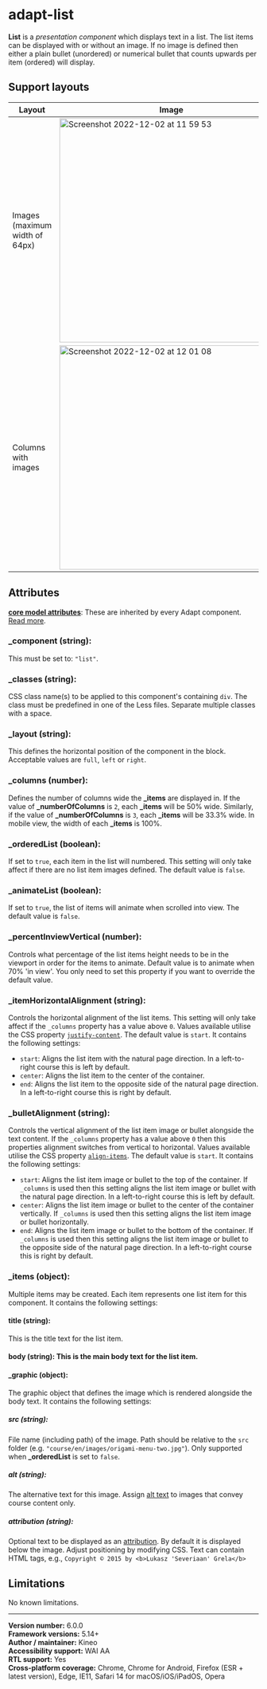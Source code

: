 # adapt-list

**List** is a *presentation component* which displays text in a list. The list items can be displayed with or without an image. If no image is defined then either a plain bullet (unordered) or numerical bullet that counts upwards per item (ordered) will display.

## Support layouts

Layout | Image | Layout | Image
--- | --- | --- | ---
Images (maximum width of 64px) | <img width="450" alt="Screenshot 2022-12-02 at 11 59 53" src="https://user-images.githubusercontent.com/11569678/205288598-55092153-fcbf-40ec-9801-e81d0bb055fe.png"> | Unordered and ordered lists | <img width="450" alt="Screenshot 2022-12-02 at 12 00 27" src="https://user-images.githubusercontent.com/11569678/205288646-0d5050ce-6bd1-4ab3-9779-f0d15620e92c.png">
Columns with images | <img width="450" alt="Screenshot 2022-12-02 at 12 01 08" src="https://user-images.githubusercontent.com/11569678/205288664-c060d166-e155-44fd-9630-0888f70a1431.png"> | Columns with unordered and ordered lists | <img width="450" alt="Screenshot 2022-12-02 at 12 01 41" src="https://user-images.githubusercontent.com/11569678/205288683-fd1faf84-0266-4db0-a681-9016e0f0c049.png">

## Attributes

[**core model attributes**](https://github.com/adaptlearning/adapt_framework/wiki/Core-model-attributes): These are inherited by every Adapt component. [Read more](https://github.com/adaptlearning/adapt_framework/wiki/Core-model-attributes).

### \_component (string):
This must be set to: `"list"`.

### \_classes (string):
CSS class name(s) to be applied to this component's containing `div`. The class must be predefined in one of the Less files. Separate multiple classes with a space.

### \_layout (string):
This defines the horizontal position of the component in the block. Acceptable values are `full`, `left` or `right`.

### \_columns (number):
Defines the number of columns wide the **\_items** are displayed in. If the value of **\_numberOfColumns** is `2`, each **\_items** will be 50% wide. Similarly, if the value of **\_numberOfColumns** is `3`, each **\_items** will be 33.3% wide. In mobile view, the width of each **\_items** is 100%.

### \_orderedList (boolean):
If set to `true`, each item in the list will numbered. This setting will only take affect if there are no list item images defined. The default value is `false`.

### \_animateList (boolean):
If set to `true`, the list of items will animate when scrolled into view. The default value is `false`.

### \_percentInviewVertical (number):
Controls what percentage of the list items height needs to be in the viewport in order for the items to animate. Default value is to animate when 70% 'in view'. You only need to set this property if you want to override the default value.

### \_itemHorizontalAlignment (string):
Controls the horizontal alignment of the list items. This setting will only take affect if the `_columns` property has a value above `0`. Values available utilise the CSS property [`justify-content`](https://developer.mozilla.org/en-US/docs/Web/CSS/justify-content). The default value is `start`. It contains the following settings:
* `start`: Aligns the list item with the natural page direction. In a left-to-right course this is left by default.
* `center`: Aligns the list item to the center of the container.
* `end`: Aligns the list item to the opposite side of the natural page direction. In a left-to-right course this is right by default.

### \_bulletAlignment (string):
Controls the vertical alignment of the list item image or bullet alongside the text content. If the `_columns` property has a value above `0` then this properties alignment switches from vertical to horizontal. Values available utilise the CSS property [`align-items`](https://developer.mozilla.org/en-US/docs/Web/CSS/align-items). The default value is `start`. It contains the following settings:
* `start`: Aligns the list item image or bullet to the top of the container. If `_columns` is used then this setting aligns the list item image or bullet with the natural page direction. In a left-to-right course this is left by default.
* `center`: Aligns the list item image or bullet to the center of the container vertically. If `_columns` is used then this setting aligns the list item image or bullet horizontally.
* `end`: Aligns the list item image or bullet to the bottom of the container. If `_columns` is used then this setting aligns the list item image or bullet to the opposite side of the natural page direction. In a left-to-right course this is right by default.

### \_items (object):
Multiple items may be created. Each item represents one list item for this component. It contains the following settings:

#### title (string):
This is the title text for the list item.

#### body (string): This is the main body text for the list item.

#### \_graphic (object):
The graphic object that defines the image which is rendered alongside the body text. It contains the following settings:

##### src (string):
File name (including path) of the image. Path should be relative to the `src` folder (e.g. `"course/en/images/origami-menu-two.jpg"`). Only supported when **\_orderedList** is set to `false`.

##### alt (string):
The alternative text for this image. Assign [alt text](https://github.com/adaptlearning/adapt_framework/wiki/Providing-good-alt-text) to images that convey course content only.

##### attribution (string):
Optional text to be displayed as an [attribution](https://wiki.creativecommons.org/Best_practices_for_attribution). By default it is displayed below the image. Adjust positioning by modifying CSS. Text can contain HTML tags, e.g., `Copyright © 2015 by <b>Lukasz 'Severiaan' Grela</b>`

## Limitations

No known limitations.

----------------------------
**Version number:**  6.0.0 <br>
**Framework versions:** 5.14+ <br>
**Author / maintainer:** Kineo <br>
**Accessibility support:** WAI AA <br>
**RTL support:** Yes <br>
**Cross-platform coverage:** Chrome, Chrome for Android, Firefox (ESR + latest version), Edge, IE11, Safari 14 for macOS/iOS/iPadOS, Opera <br>
